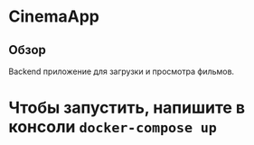 # CinemaApp
## Обзор
Backend приложение для загрузки и просмотра фильмов.
# Чтобы запустить, напишите в консоли `docker-compose up`

